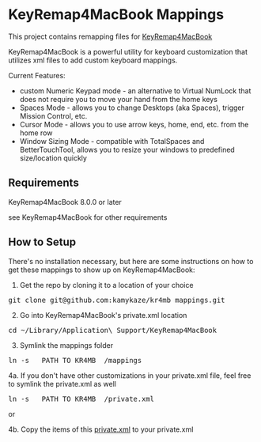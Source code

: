 KeyRemap4MacBook Mappings
=========================

This project contains remapping files for [KeyRemap4MacBook](https://github.com/tekezo/KeyRemap4MacBook/)

KeyRemap4MacBook is a powerful utility for keyboard customization that utilizes
xml files to add custom keyboard mappings.

Current Features:

* custom Numeric Keypad mode - an alternative to Virtual NumLock that does not require you to move your hand from the home keys
* Spaces Mode - allows you to change Desktops (aka Spaces), trigger Mission Control, etc.
* Cursor Mode - allows you to use arrow keys, home, end, etc. from the home row
* Window Sizing Mode - compatible with TotalSpaces and BetterTouchTool, allows you to resize your windows to predefined size/location quickly

Requirements
------------

KeyRemap4MacBook 8.0.0 or later

see KeyRemap4MacBook for other requirements

How to Setup
------------
There's no installation necessary, but here are some instructions on how to get 
these mappings to show up on KeyRemap4MacBook:

1. Get the repo by cloning it to a location of your choice

<pre>
git clone git@github.com:kamykaze/kr4mb_mappings.git
</pre>

2. Go into KeyRemap4MacBook's private.xml location

<pre>
cd ~/Library/Application\ Support/KeyRemap4MacBook
</pre>

3. Symlink the mappings folder

<pre>
ln -s __PATH_TO_KR4MB__/mappings
</pre>

4a. If you don't have other customizations in your private.xml file, feel free to 
symlink the private.xml as well

<pre>
ln -s __PATH_TO_KR4MB__/private.xml
</pre>

or

4b. Copy the items of this [private.xml](private.xml) to your private.xml

